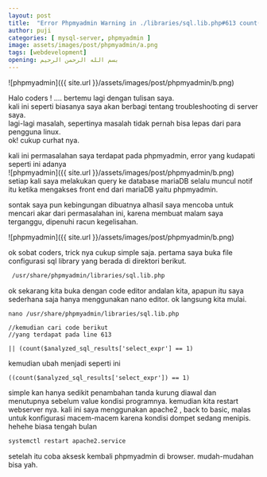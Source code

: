 ```yaml
---
layout: post
title:  "Error Phpmyadmin Warning in ./libraries/sql.lib.php#613 count(): Parameter must be an array or an object that implements Countable"
author: puji
categories: [ mysql-server, phpmyadmin ]
image: assets/images/post/phpmyadmin/a.png
tags: [webdevelopment]
opening: بسم الله الرحمن الرحيم
---  
```

![phpmyadmin]({{ site.url }}/assets/images/post/phpmyadmin/b.png)  

Halo coders ! .... bertemu lagi dengan tulisan saya.  
kali ini seperti biasanya saya akan berbagi tentang troubleshooting di server saya.  
lagi-lagi masalah, sepertinya masalah tidak pernah bisa lepas dari para pengguna linux.  
ok! cukup curhat nya.  

kali ini permasalahan saya terdapat pada phpmyadmin, error yang kudapati seperti ini adanya  
![phpmyadmin]({{ site.url }}/assets/images/post/phpmyadmin/b.png)  
setiap kali saya melakukan query ke database mariaDB selalu muncul notif itu ketika mengakses front end dari mariaDB yaitu phpmyadmin.  

sontak saya pun kebingungan dibuatnya alhasil saya mencoba untuk mencari akar dari permasalahan ini, karena membuat malam saya terganggu, dipenuhi racun kegelisahan.  

![phpmyadmin]({{ site.url }}/assets/images/post/phpmyadmin/b.png)  


ok sobat coders, trick nya cukup simple saja. pertama saya buka file configurasi sql library yang berada di direktori berikut.  

```sh
 /usr/share/phpmyadmin/libraries/sql.lib.php
 ```  
 ok sekarang kita buka dengan code editor andalan kita, apapun itu saya sederhana saja hanya menggunakan nano editor. ok langsung kita mulai.  

 ```
 nano /usr/share/phpmyadmin/libraries/sql.lib.php

 //kemudian cari code berikut
 //yang terdapat pada line 613

 || (count($analyzed_sql_results['select_expr'] == 1)
 ```  

 kemudian ubah menjadi seperti ini  
 ```
 ((count($analyzed_sql_results['select_expr']) == 1)
 ```  

 simple kan hanya sedikit penambahan tanda kurung diawal dan menutupnya sebelum value kondisi programnya. kemudian kita restart webserver nya. 
 kali ini saya menggunakan apache2 , back to basic, malas untuk konfigurasi macem-macem karena kondisi dompet sedang menipis. hehehe biasa tengah bulan

```sh
systemctl restart apache2.service
```  

setelah itu coba aksesk kembali phpmyadmin di browser. mudah-mudahan bisa yah.

